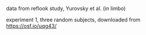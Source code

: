 data from reflook study, Yurovsky et al. (in limbo)

experiment 1, three random subjects, downloaded from https://osf.io/uqg43/